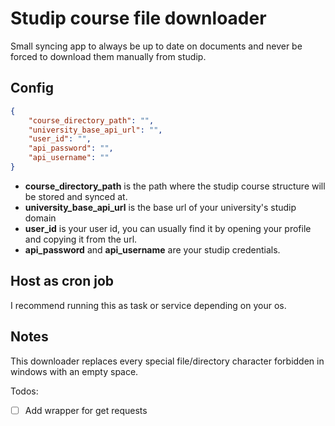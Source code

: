 # Studip course file downloader

Small syncing app to always be up to date on documents and never be forced to download them manually from studip.

## Config

```json
{
    "course_directory_path": "",
    "university_base_api_url": "",
    "user_id": "",
    "api_password": "",
    "api_username": ""
}
```
- **course_directory_path** is the path where the studip course structure will be stored and synced at.
- **university_base_api_url** is the base url of your university's studip domain
- **user_id** is your user id, you can usually find it by opening your profile and copying it from the url.
- **api_password** and **api_username** are your studip credentials.

## Host as cron job
I recommend running this as task or service depending on your os.

## Notes
This downloader replaces every special file/directory character forbidden in windows with an empty space.

Todos:
- [ ] Add wrapper for get requests